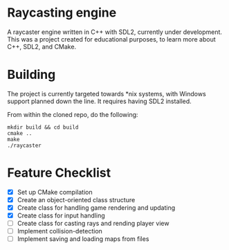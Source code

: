 # Raycasting engine
A raycaster engine written in C++ with SDL2, currently under development. This
was a project created for educational purposes, to learn more about C++, SDL2,
and CMake.

# Building
The project is currently targeted towards *nix systems, with Windows support
planned down the line. It requires having SDL2 installed.

From within the cloned repo, do the following:
```
mkdir build && cd build
cmake ..
make
./raycaster
```

# Feature Checklist
- [x] Set up CMake compilation
- [x] Create an object-oriented class structure
- [x] Create class for handling game rendering and updating
- [x] Create class for input handling
- [ ] Create class for casting rays and rending player view
- [ ] Implement collision-detection
- [ ] Implement saving and loading maps from files
